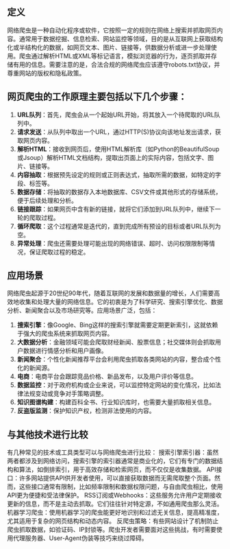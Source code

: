 ## 定义
网络爬虫是一种自动化程序或软件，它按照一定的规则在网络上搜索并抓取网页内容。通常用于数据挖掘、信息检索、网站监控等领域，目的是从互联网上获取结构化或半结构化的数据，如网页文本、图片、链接等，供数据分析或进一步处理使用。爬虫通过解析HTML或XML等标记语言，模拟浏览器的行为，逐页抓取并存储有用的信息。需要注意的是，合法合规的网络爬虫应该遵守robots.txt协议，并尊重网站的版权和隐私政策。
## 网页爬虫的工作原理主要包括以下几个步骤：
1. **URL队列**：首先，爬虫会从一个起始URL开始，将其放入一个待爬取的URL队列中。
2. **请求发送**：从队列中取出一个URL，通过HTTP(S)协议向该地址发出请求，获取网页内容。
3. **解析HTML**：接收到网页后，使用HTML解析库（如Python的BeautifulSoup或Jsoup）解析HTML文档结构，提取出页面上的实际内容，包括文字、图片、链接等。
4. **内容抽取**：根据预先设定的规则或正则表达式，抽取所需的数据，如特定的字段、标签等。
5. **数据存储**：将抽取的数据存入本地数据库、CSV文件或其他形式的存储系统，便于后续处理和分析。
6. **链接跟踪**：如果网页中含有新的链接，就将它们添加到URL队列中，继续下一轮的爬取过程。
7. **循环爬取**：这个过程通常是迭代的，直到完成所有预设的目标或者URL队列为空。
8. **异常处理**：爬虫还需要处理可能出现的网络错误、超时、访问权限限制等情况，保证爬取过程的稳定。
## 应用场景
网络爬虫起源于20世纪90年代，随着互联网的发展和数据量的增长，人们需要高效地收集和处理大量的网络信息。它的初衷是为了科学研究、搜索引擎优化、数据分析、新闻聚合以及市场研究等。应用场景广泛，包括：
1. **搜索引擎**：像Google、Bing这样的搜索引擎就需要定期更新索引，这就依赖于强大的爬虫系统来抓取网页内容。
2. **大数据分析**：金融领域可能会爬取财经新闻、股票信息；社交媒体则会抓取用户数据进行情感分析和用户画像。
3. **新闻聚合**：个性化新闻推荐平台会利用爬虫抓取各类网站的内容，整合成个性化的新闻源。
4. **电商**：电商平台会跟踪竞品价格、新品发布，以及用户评价等信息。
5. **数据监控**：对于政府机构或企业来说，可以监控特定网站的变化情况，比如法律法规变动或竞争对手策略调整。
6. **知识图谱构建**：构建百科全书、行业知识库时，也需要大量抓取相关信息。
7. **反盗版监测**：保护知识产权，检测非法使用的内容。
## 与其他技术进行比较
有几种常见的技术或工具类型可以与网络爬虫进行比较：
搜索引擎索引器：虽然两者都涉及到网络访问，搜索引擎的索引器通常是商业化的，它们有专门的数据结构和算法，如倒排索引，用于高效存储和检索网页，而不仅仅是收集数据。
API接口：许多网站提供API供开发者使用，可以直接获取数据而无需爬取整个页面。然而，这些接口通常有限制，比如频率限制和数据权限问题，与自由爬虫相比，使用API更为便捷和受法律保护。
RSS订阅或Webhooks：这些服务允许用户定期接收更新的信息，而不是主动去抓取。它们往往针对特定源，不如通用爬虫那么灵活。
机器学习爬虫：使用机器学习的爬虫能更好地识别和过滤无关信息，提高精准度，尤其适用于复杂的网页结构和动态内容。
反爬虫策略：有些网站设计了机制防止爬虫抓取数据，如验证码、IP封锁等。爬虫开发者需要面对这些挑战，有时需要使用代理服务器、User-Agent伪装等技巧来绕过障碍。
